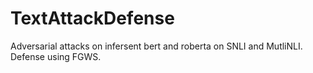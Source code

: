 # TextAttackDefense
Adversarial attacks on infersent bert and roberta on SNLI and MutliNLI.
Defense using FGWS.


